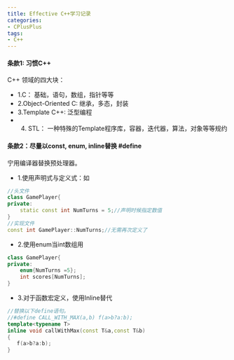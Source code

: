 ```yaml
---
title: Effective C++学习记录
categories:
- CPlusPlus
tags: 
- C++
---
```


#### 条款1: 习惯C++
C++ 领域的四大块：
* 1.C： 基础，语句，数组，指针等等
* 2.Object-Oriented C: 继承，多态，封装
* 3.Template C++: 泛型编程
* 4. STL： 一种特殊的Template程序库，容器，迭代器，算法，对象等等规约

#### 条款2：尽量以const, enum, inline替换 #define
宁用编译器替换预处理器。
* 1.使用声明式与定义式：如
```c++
//头文件
class GamePlayer{
private:
	static const int NumTurns = 5;//声明时候指定数值
}
//实现文件
const int GamePlayer::NumTurns;//无需再次定义了
```
* 2.使用enum当int数组用
```c++
class GamePlayer{
private:
	enum{NumTurns =5};
	int scores[NumTurns];
}
```
* 3.对于函数宏定义，使用Inline替代
 ```c++
 //替换以下define语句。
 //#define CALL_WITH_MAX(a,b) f(a>b?a:b);
 template<typename T>
 inline void callWithMax(const T&a,const T&b)
 {
 	f(a>b?a:b);
 }
 ```

